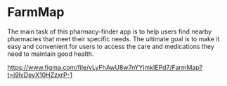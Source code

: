 # FarmMap
The main task of this pharmacy-finder app is to help users find nearby pharmacies that meet their specific needs. The ultimate goal is to make it easy and convenient for users to access the care and medications they need to maintain good health.

https://www.figma.com/file/vLyFhAwU8w7nYYjmkIEPd7/FarmMap?t=j9lvDeyX10HZzxrP-1
